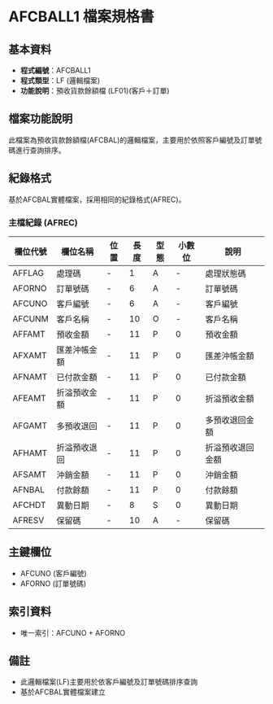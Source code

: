 # AFCBALL1 檔案規格書

## 基本資料
* **程式編號**：AFCBALL1
* **程式類型**：LF (邏輯檔案)
* **功能說明**：預收貨款餘額檔 (LF01)(客戶＋訂單)

## 檔案功能說明
此檔案為預收貨款餘額檔(AFCBAL)的邏輯檔案，主要用於依照客戶編號及訂單號碼進行查詢排序。

## 紀錄格式
基於AFCBAL實體檔案，採用相同的紀錄格式(AFREC)。

### 主檔紀錄 (AFREC)
| 欄位代號 | 欄位名稱 | 位置 | 長度 | 型態 | 小數位 | 說明 |
|----------|----------|------|------|------|--------|------|
| AFFLAG | 處理碼 | - | 1 | A | - | 處理狀態碼 |
| AFORNO | 訂單號碼 | - | 6 | A | - | 訂單號碼 |
| AFCUNO | 客戶編號 | - | 6 | A | - | 客戶編號 |
| AFCUNM | 客戶名稱 | - | 10 | O | - | 客戶名稱 |
| AFFAMT | 預收金額 | - | 11 | P | 0 | 預收金額 |
| AFXAMT | 匯差沖帳金額 | - | 11 | P | 0 | 匯差沖帳金額 |
| AFNAMT | 已付款金額 | - | 11 | P | 0 | 已付款金額 |
| AFEAMT | 折溢預收金額 | - | 11 | P | 0 | 折溢預收金額 |
| AFGAMT | 多預收退回 | - | 11 | P | 0 | 多預收退回金額 |
| AFHAMT | 折溢預收退回 | - | 11 | P | 0 | 折溢預收退回金額 |
| AFSAMT | 沖銷金額 | - | 11 | P | 0 | 沖銷金額 |
| AFNBAL | 付款餘額 | - | 11 | P | 0 | 付款餘額 |
| AFCHDT | 異動日期 | - | 8 | S | 0 | 異動日期 |
| AFRESV | 保留碼 | - | 10 | A | - | 保留碼 |

## 主鍵欄位
* AFCUNO (客戶編號)
* AFORNO (訂單號碼)

## 索引資料
* 唯一索引：AFCUNO + AFORNO

## 備註
* 此邏輯檔案(LF)主要用於依客戶編號及訂單號碼排序查詢
* 基於AFCBAL實體檔案建立 